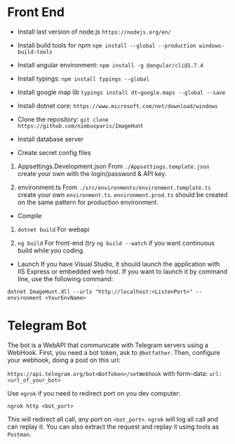 # Front End
* Install last version of node.js
`https://nodejs.org/en/`
* Install build tools for npm
`npm install --global --production windows-build-tools`

* Install angular environment:
`npm install -g @angular/cli@1.7.4`

* Install typings:
`npm install typings --global`

* Install google map lib
`typings install dt~google.maps --global --save`

* Install dotnet core:
`https://www.microsoft.com/net/download/windows`

* Clone the repository:
`git clone https://github.com/nimbusparis/ImageHunt`

* Install database server

* Create secret config files
1. Appsettings.Development.json
From `./Appsettings.template.json` create your own with the login/password & API key.

2. environment.ts
From `./src/environments/environment.template.ts` create your own `environment.ts`. `environment.prod.ts` should be created on the same pattern for production environment.

* Compile
1. `dotnet build` 
For webapi

2. `ng build`
For front-end (try `ng build --watch` if you want continuous build while you coding.

* Launch
If you have Visual Studio, it should launch the application with IIS Express or embedded web host. 
If you want to launch it by command line, use the following command:

`dotnet ImageHunt.dll --urls "http://localhost:<ListenPort>" --environment <YourEnvName>`


# Telegram Bot
The bot is a WebAPI that communicate with Telegram servers using a WebHook. First, you need a bot token, ask to `@botfather`.
Then, configure your webhook, doing a post on this url:

`https://api.telegram.org/bot<BotToken>/setWebhook` with form-data: `url:<url_of_your_bot>`

Use `ngrok` if you need to redirect port on you dev computer:

    ngrok http <bot_port>

This will redirect all call, any port on `<bot_port>`. `ngrok` will log all call and can replay it. You can also extract the request and replay it using tools as `Postman`.
